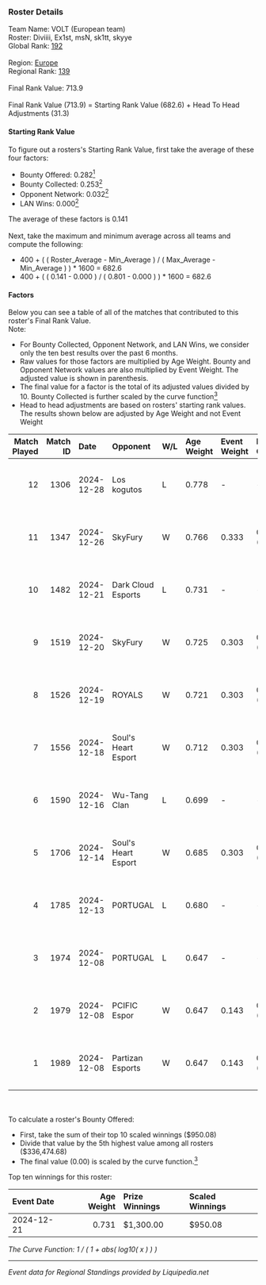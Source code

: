 ### Roster Details<br />
Team Name: VOLT (European team)<br />
Roster: Diviiii, Ex1st, msN, sk1tt, skyye<br />
Global Rank: [192](../standings_global.md)<br />
<br />
Region: [Europe]( ../standings_europe.md)<br />
Regional Rank: [139]( ../standings_europe.md)<br />
<br />
Final Rank Value:  713.9<br />
<br />
Final Rank Value (713.9) = Starting Rank Value (682.6) + Head To Head Adjustments (31.3)<br />

#### Starting Rank Value<br />
To figure out a rosters's Starting Rank Value, first take the average of these four factors:<br />
- Bounty Offered: 0.282[<sup>1</sup>](#table2)
- Bounty Collected: 0.253[<sup>2</sup>](#table1)
- Opponent Network: 0.032[<sup>2</sup>](#table1)
- LAN Wins: 0.000[<sup>2</sup>](#table1)

The average of these factors is 0.141<br />
<br />
Next, take the maximum and minimum average across all teams and compute the following:<br />
- 400 + ( ( Roster_Average - Min_Average ) / ( Max_Average - Min_Average ) ) * 1600 = 682.6
- 400 + ( ( 0.141 - 0.000 ) / ( 0.801 - 0.000 ) ) * 1600 = 682.6


#### Factors<br />
Below you can see a table of all of the matches that contributed to this roster's Final Rank Value.<br />
Note:<br />

- For Bounty Collected, Opponent Network, and LAN Wins, we consider only the ten best results over the past 6 months.
- Raw values for those factors are multiplied by Age Weight. Bounty and Opponent Network values are also multiplied by Event Weight. The adjusted value is shown in parenthesis.
- The final value for a factor is the total of its adjusted values divided by 10. Bounty Collected is further scaled by the curve function[<sup>3</sup>](#curveFunction)
- Head to head adjustments are based on rosters' starting rank values. The results shown below are adjusted by Age Weight and not Event Weight
<span id="table1"></span><br />


| Match Played | Match ID | Date       | Opponent            | W/L | Age Weight | Event Weight | Bounty Collected | Opponent Network | LAN Wins  | H2H Adj. | Roster                            |
| -: | -: | :- | :- | :- | :- | :- | :- | :- | :- | -: | :- |
|           12 |     1306 | 2024-12-28 | Los kogutos         | L   | 0.778      | -            | -                | -                | -         |    -6.94 | Diviiii, Ex1st, msN, sk1tt, skyye |
|           11 |     1347 | 2024-12-26 | SkyFury             | W   | 0.766      | 0.333        | 0.004 (0.001)    | 0.342 (0.087)    | 0 (0.000) |    10.42 | Diviiii, Ex1st, msN, sk1tt, skyye |
|           10 |     1482 | 2024-12-21 | Dark Cloud Esports  | L   | 0.731      | -            | -                | -                | -         |    -6.97 | Diviiii, Ex1st, msN, sk1tt, skyye |
|            9 |     1519 | 2024-12-20 | SkyFury             | W   | 0.725      | 0.303        | 0.004 (0.001)    | 0.342 (0.075)    | 0 (0.000) |    10.04 | Diviiii, Ex1st, msN, sk1tt, skyye |
|            8 |     1526 | 2024-12-19 | ROYALS              | W   | 0.721      | 0.303        | 0.004 (0.001)    | 0.205 (0.045)    | 0 (0.000) |    11.02 | Diviiii, Ex1st, msN, sk1tt, skyye |
|            7 |     1556 | 2024-12-18 | Soul's Heart Esport | W   | 0.712      | 0.303        | 0.000 (0.000)    | 0.033 (0.007)    | 0 (0.000) |     5.93 | Diviiii, Ex1st, msN, sk1tt, skyye |
|            6 |     1590 | 2024-12-16 | Wu-Tang Clan        | L   | 0.699      | -            | -                | -                | -         |   -11.60 | Diviiii, Ex1st, msN, sk1tt, skyye |
|            5 |     1706 | 2024-12-14 | Soul's Heart Esport | W   | 0.685      | 0.303        | 0.000 (0.000)    | 0.033 (0.007)    | 0 (0.000) |     5.33 | Diviiii, Ex1st, msN, sk1tt, skyye |
|            4 |     1785 | 2024-12-13 | P0RTUGAL            | L   | 0.680      | -            | -                | -                | -         |    -7.52 | Ex1st, JBOEN, msN, sk1tt, skyye   |
|            3 |     1974 | 2024-12-08 | P0RTUGAL            | L   | 0.647      | -            | -                | -                | -         |    -7.57 | Ex1st, msN, sk1tt, smekk, zur1s   |
|            2 |     1979 | 2024-12-08 | PCIFIC Espor        | W   | 0.647      | 0.143        | 0.004 (0.000)    | 0.254 (0.024)    | 0 (0.000) |    11.25 | Ex1st, msN, sk1tt, smekk, zur1s   |
|            1 |     1989 | 2024-12-08 | Partizan Esports    | W   | 0.647      | 0.143        | 0.082 (0.008)    | 0.768 (0.071)    | 0 (0.000) |    17.93 | Ex1st, msN, sk1tt, smekk, zur1s   |

<br />
<span id="table2"></span><br />
To calculate a roster's Bounty Offered:<br />

- First, take the sum of their top 10 scaled winnings ($950.08)
- Divide that value by the 5th highest value among all rosters ($336,474.68)
- The final value (0.00) is scaled by the curve function.[<sup>3</sup>](#curveFunction)

Top ten winnings for this roster:<br />

| Event Date | Age Weight | Prize Winnings | Scaled Winnings |
| :- | -: | :- | :- |
| 2024-12-21 |      0.731 | $1,300.00      | $950.08         |


<span id="curveFunction"></span>_The Curve Function: 1 / ( 1 + abs( log10( x ) ) )_<br />

---
_Event data for Regional Standings provided by Liquipedia.net_<br />
